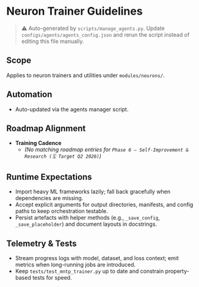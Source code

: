 # Neuron Trainer Guidelines

> ⚠️ Auto-generated by `scripts/manage_agents.py`. Update `configs/agents/agents_config.json` and rerun the script instead of editing this file manually.

## Scope

Applies to neuron trainers and utilities under `modules/neurons/`.

## Automation

- Auto-updated via the agents manager script.

## Roadmap Alignment

- **Training Cadence**
  - _(No matching roadmap entries for `Phase 6 – Self-Improvement & Research (🗓 Target Q2 2026)`)_

## Runtime Expectations

- Import heavy ML frameworks lazily; fall back gracefully when dependencies are missing.
- Accept explicit arguments for output directories, manifests, and config paths to keep orchestration
    testable.
- Persist artefacts with helper methods (e.g., `_save_config`, `_save_placeholder`) and document
    layouts in docstrings.

## Telemetry & Tests

- Stream progress logs with model, dataset, and loss context; emit metrics when long-running jobs are
    introduced.
- Keep `tests/test_mntp_trainer.py` up to date and constrain property-based tests for speed.
